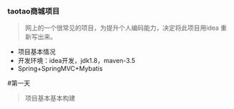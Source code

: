 ### taotao商城项目
>   网上的一个很常见的项目，为提升个人编码能力，决定将此项目用idea
>   重新写出来。

*   项目基本情况
*   开发环境：idea开发，jdk1.8，maven-3.5
*   Spring+SpringMVC+Mybatis


#第一天
>   项目基本基本构建
    